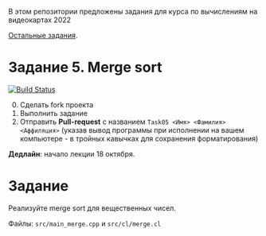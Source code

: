 В этом репозитории предложены задания для курса по вычислениям на видеокартах 2022

[Остальные задания](https://github.com/GPGPUCourse/GPGPUTasks2022/).

# Задание 5. Merge sort

[![Build Status](https://github.com/GPGPUCourse/GPGPUTasks2022/actions/workflows/cmake.yml/badge.svg?branch=task05&event=push)](https://github.com/GPGPUCourse/GPGPUTasks2022/actions/workflows/cmake.yml)

0. Сделать fork проекта
1. Выполнить задание
2. Отправить **Pull-request** с названием ```Task05 <Имя> <Фамилия> <Аффиляция>``` (указав вывод программы при исполнении на вашем компьютере - в тройных кавычках для сохранения форматирования)

**Дедлайн**: начало лекции 18 октября.

Задание
=========

Реализуйте merge sort для вещественных чисел.

Файлы: ```src/main_merge.cpp``` и ```src/cl/merge.cl```
